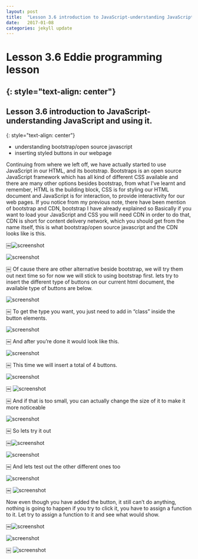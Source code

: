 ```yaml
---
layout: post
title:  "Lesson 3.6 introduction to JavaScript-understanding JavaScript and using it"
date:   2017-01-08
categories: jekyll update
---
```


# Lesson 3.6 Eddie programming lesson
{: style="text-align: center"}
-------------------------------------

## Lesson 3.6 introduction to JavaScript- understanding JavaScript and using it.
{: style="text-align: center"}

- understanding bootstrap/open source javascript
- inserting styled buttons in our webpage

Continuing from where we left off, we have actually started to use JavaScript in our HTML, and its bootstrap. Bootstraps is an open source JavaScript framework which has all kind of different CSS available and there are many other options besides bootstrap, from what I've learnt and remember, HTML is the building block, CSS is for styling our HTML document and JavaScript is for interaction, to provide interactivity for our web pages. If you notice from my previous note, there have been mention of bootstrap and CDN, bootstrap I have already explained so Basically if you want to load your JavaScript and CSS you will need CDN in order to do that, CDN is short for content delivery network, which you should get from the name itself, this is what bootstrap/open source javascript and the CDN looks like is this.

￼![screenshot][id]

[id]:/images/Lesson3.6/Photo1.png

![screenshot][id1]

[id1]:/images/Lesson3.6/Photo2.png
￼
Of cause there are other alternative beside bootstrap, we will try them out next time so for now we will stick to using bootstrap first. lets try to insert the different type of buttons on our current html document, the available type of buttons are below.

![screenshot][id2]

[id2]:/images/Lesson3.6/Photo3.png
￼
To get the type you want, you just need to add in “class” inside the button elements.

![screenshot][id3]

[id3]:/images/Lesson3.6/Photo4.png
￼
And after you’re done it would look like this.

![screenshot][id4]

[id4]:/images/Lesson3.6/Photo5.png
￼
This time we will insert a total of 4 buttons.

![screenshot][id5]

[id5]:/images/Lesson3.6/Photo6.png
￼
![screenshot][id6]

[id6]:/images/Lesson3.6/Photo7.png
￼
And if that is too small, you can actually change the size of it to make it more noticeable

![screenshot][id7]

[id7]:/images/Lesson3.6/Photo8.png
￼
So lets try it out

￼![screenshot][id8]

[id8]:/images/Lesson3.6/Photo9.png

![screenshot][id9]

[id9]:/images/Lesson3.6/Photo10.png
￼
And lets test out the  other different ones too

![screenshot][id10]

[id10]:/images/Lesson3.6/Photo11.png
￼
![screenshot][id11]

[id11]:/images/Lesson3.6/Photo12.png


 Now even though you have added the button, it still can’t do anything,  nothing is going to happen if you try to click it, you have to assign a function to it.
 Let try to assign a function to it
 and see what would show.

￼![screenshot][id12]

[id12]:/images/Lesson3.6/Photo13.png

![screenshot][id13]

[id13]:/images/Lesson3.6/Photo14.png
￼
![screenshot][id14]

[id14]:/images/Lesson3.6/Photo15.png
